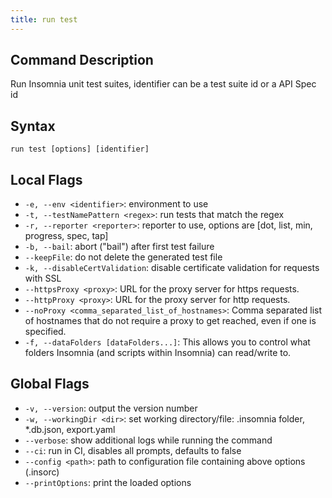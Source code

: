 ```yaml
---
title: run test
---
```


## Command Description

Run Insomnia unit test suites, identifier can be a test suite id or a API Spec id

## Syntax

`run test [options] [identifier]`

## Local Flags

- `-e, --env <identifier>`: environment to use
- `-t, --testNamePattern <regex>`: run tests that match the regex
- `-r, --reporter <reporter>`: reporter to use, options are [dot, list, min, progress, spec, tap]
- `-b, --bail`: abort ("bail") after first test failure
- `--keepFile`: do not delete the generated test file
- `-k, --disableCertValidation`: disable certificate validation for requests with SSL
- `--httpsProxy <proxy>`: URL for the proxy server for https requests.
- `--httpProxy <proxy>`: URL for the proxy server for http requests.
- `--noProxy <comma_separated_list_of_hostnames>`: Comma separated list of hostnames that do not require a proxy to get reached, even if one is specified.
- `-f, --dataFolders [dataFolders...]`: This allows you to control what folders Insomnia (and scripts within Insomnia) can read/write to.

## Global Flags

- `-v, --version`: output the version number
- `-w, --workingDir <dir>`: set working directory/file: .insomnia folder, *.db.json, export.yaml
- `--verbose`: show additional logs while running the command
- `--ci`: run in CI, disables all prompts, defaults to false
- `--config <path>`: path to configuration file containing above options (.insorc)
- `--printOptions`: print the loaded options


